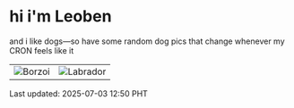 # hi i'm Leoben

and i like dogs—so have some random dog pics that change whenever my CRON feels like it

|  |  |
|--------|----------|
| ![Borzoi](https://random-dog-vercel.vercel.app/api/random-borzoi?v=1751518255) | ![Labrador](https://random-dog-vercel.vercel.app/api/random-labrador?v=1751518255) |

Last updated: 2025-07-03 12:50 PHT

